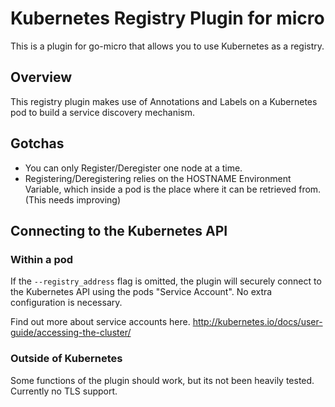 # Kubernetes Registry Plugin for micro
This is a plugin for go-micro that allows you to use Kubernetes as a registry.


## Overview
This registry plugin makes use of Annotations and Labels on a Kubernetes pod
to build a service discovery mechanism.


## Gotchas
* You can only Register/Deregister one node at a time.
* Registering/Deregistering relies on the HOSTNAME Environment Variable, which inside a pod
is the place where it can be retrieved from. (This needs improving)


## Connecting to the Kubernetes API
### Within a pod
If the `--registry_address` flag is omitted, the plugin will securely connect to
the Kubernetes API using the pods "Service Account". No extra configuration is necessary.

Find out more about service accounts here. http://kubernetes.io/docs/user-guide/accessing-the-cluster/

### Outside of Kubernetes
Some functions of the plugin should work, but its not been heavily tested.
Currently no TLS support.
